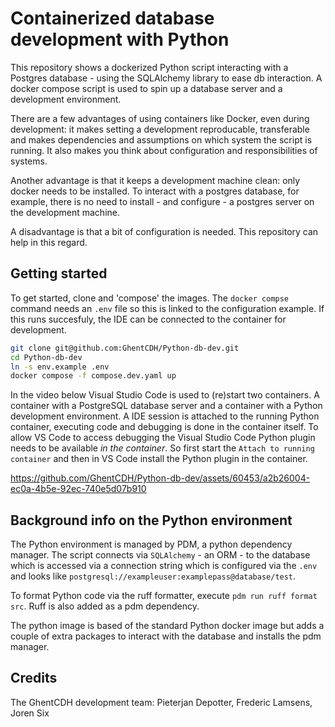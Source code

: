 # Containerized database development with Python

This repository shows a dockerized Python script interacting with a Postgres database - using the SQLAlchemy library to ease db interaction. A docker compose script is used to spin up a database server and a development environment.

There are a few advantages of using containers like Docker, even during development: it makes setting a development reproducable, transferable and makes dependencies and assumptions on which system the script is running. It also makes you think about configuration and responsibilities of systems.

Another advantage is that it keeps a development machine clean: only docker needs to be installed. To interact with a postgres database, for example, there is no need to install - and configure - a postgres server on the development machine.

A disadvantage is that a bit of configuration is needed. This repository can help in this regard. 


## Getting started

To get started, clone and 'compose' the images. The `docker compse` command needs an `.env` file so this is linked to the configuration example. If this runs succesfuly, the IDE can be connected to the container for development.

`````sh
git clone git@github.com:GhentCDH/Python-db-dev.git
cd Python-db-dev
ln -s env.example .env
docker compose -f compose.dev.yaml up
`````

In the video below Visual Studio Code is used to (re)start two containers. A container with a PostgreSQL database server and a container with a Python development environment. A IDE session is attached to the running Python container, executing code and debugging is done in the container itself. To allow VS Code to access debugging the Visual Studio Code Python plugin needs to be available *in the container*. So first start the `Attach to running container` and then in VS Code install the Python plugin in the container. 


https://github.com/GhentCDH/Python-db-dev/assets/60453/a2b26004-ec0a-4b5e-92ec-740e5d07b910



## Background info on the Python environment

The Python environment is managed by PDM, a python dependency manager. The script connects via `SQLAlchemy` - an ORM  - to the database which is accessed via a connection string which is configured via the `.env` and looks like `postgresql://exampleuser:examplepass@database/test`.

To format Python code via the ruff formatter, execute `pdm run ruff format src`. Ruff is also added as a pdm dependency. 

The python image is based of the standard Python docker image but adds a couple of extra packages to interact with the database and installs the pdm manager.

## Credits

The GhentCDH development team: Pieterjan Depotter, Frederic Lamsens, Joren Six


